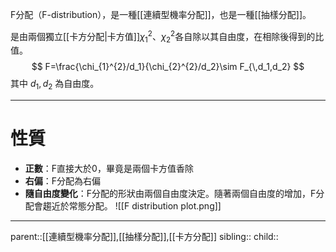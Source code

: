 F分配（F-distribution），是一種[[連續型機率分配]]，也是一種[[抽樣分配]]。

是由兩個獨立[[卡方分配|卡方值]]$\chi^2_1$、$\chi^2_2$各自除以其自由度，在相除後得到的比值。
$$
F=\frac{\chi_{1}^{2}/d_1}{\chi_{2}^{2}/d_2}\sim F_{\,d_1,d_2}
$$
其中 $d_1, d_2$ 為自由度。
- - -
# 性質
- **正數**：F直接大於0，畢竟是兩個卡方值香除
- **右偏**：F分配為右偏
- **隨自由度變化**：F分配的形狀由兩個自由度決定。隨著兩個自由度的增加，F分配會趨近於常態分配。
![[F distribution plot.png]]
- - -
parent::[[連續型機率分配]],[[抽樣分配]],[[卡方分配]]
sibling::
child::